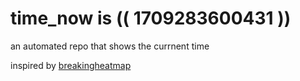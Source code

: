 # time_now is (( 1709283600431 ))

an automated repo that shows the currnent time

inspired by [breakingheatmap](https://github.com/breakingheatmap/breakingheatmap)